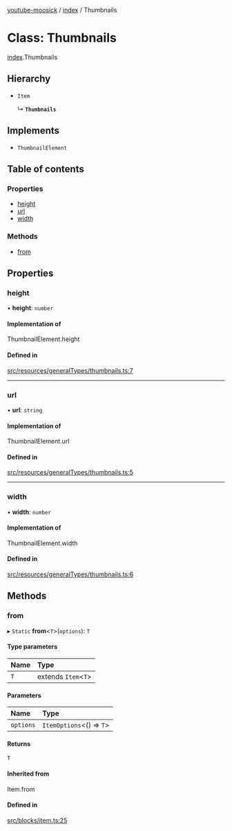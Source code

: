[youtube-moosick](../README.md) / [index](../modules/index.md) / Thumbnails

# Class: Thumbnails

[index](../modules/index.md).Thumbnails

## Hierarchy

- `Item`

  ↳ **`Thumbnails`**

## Implements

- `ThumbnailElement`

## Table of contents

### Properties

- [height](index.Thumbnails.md#height)
- [url](index.Thumbnails.md#url)
- [width](index.Thumbnails.md#width)

### Methods

- [from](index.Thumbnails.md#from)

## Properties

### height

• **height**: `number`

#### Implementation of

ThumbnailElement.height

#### Defined in

[src/resources/generalTypes/thumbnails.ts:7](https://github.com/EvasiveXkiller/youtube-moosick/blob/239aede/src/resources/generalTypes/thumbnails.ts#L7)

___

### url

• **url**: `string`

#### Implementation of

ThumbnailElement.url

#### Defined in

[src/resources/generalTypes/thumbnails.ts:5](https://github.com/EvasiveXkiller/youtube-moosick/blob/239aede/src/resources/generalTypes/thumbnails.ts#L5)

___

### width

• **width**: `number`

#### Implementation of

ThumbnailElement.width

#### Defined in

[src/resources/generalTypes/thumbnails.ts:6](https://github.com/EvasiveXkiller/youtube-moosick/blob/239aede/src/resources/generalTypes/thumbnails.ts#L6)

## Methods

### from

▸ `Static` **from**<`T`\>(`options`): `T`

#### Type parameters

| Name | Type |
| :------ | :------ |
| `T` | extends `Item`<`T`\> |

#### Parameters

| Name | Type |
| :------ | :------ |
| `options` | `ItemOptions`<() => `T`\> |

#### Returns

`T`

#### Inherited from

Item.from

#### Defined in

[src/blocks/item.ts:25](https://github.com/EvasiveXkiller/youtube-moosick/blob/239aede/src/blocks/item.ts#L25)
